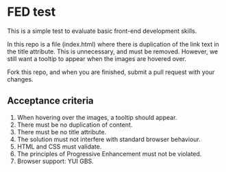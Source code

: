 FED test
========

This is a simple test to evaluate basic front-end development skills.

In this repo is a file (index.html) where there is duplication of the link text in the title attribute. This is unnecessary, and must be removed. However, we still want a tooltip to appear when the images are hovered over.

Fork this repo, and when you are finished, submit a pull request with your changes.

Acceptance criteria
-------------------
1. When hovering over the images, a tooltip should appear.
2. There must be no duplication of content.
3. There must be no title attribute.
4. The solution must not interfere with standard browser behaviour. 
5. HTML and CSS must validate.
6. The principles of Progressive Enhancement must not be violated.
7. Browser support: YUI GBS.
